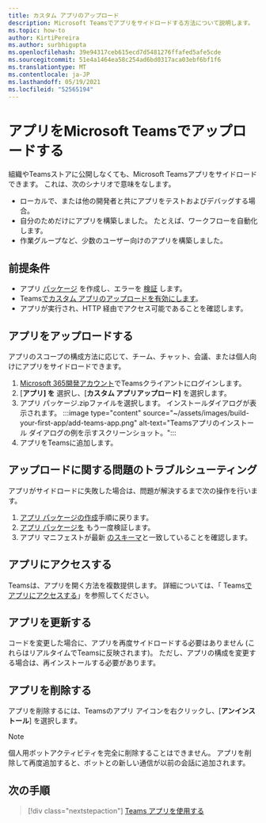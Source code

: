 ```yaml
---
title: カスタム アプリのアップロード
description: Microsoft Teamsでアプリをサイドロードする方法について説明します。 サイドローディングは、開発中にアプリをテストおよびデバッグするときに一般的です。
ms.topic: how-to
author: KirtiPereira
ms.author: surbhigupta
ms.openlocfilehash: 39e94317ceb615ecd7d5481276ffafed5afe5cde
ms.sourcegitcommit: 51e4a1464ea58c254ad6bd0317aca03ebf6bf1f6
ms.translationtype: MT
ms.contentlocale: ja-JP
ms.lasthandoff: 05/19/2021
ms.locfileid: "52565194"
---
```

# <a name="upload-your-app-in-microsoft-teams"></a>アプリをMicrosoft Teamsでアップロードする

組織やTeamsストアに公開しなくても、Microsoft Teamsアプリをサイドロードできます。 これは、次のシナリオで意味をなします。

* ローカルで、または他の開発者と共にアプリをテストおよびデバッグする場合。
* 自分のためだけにアプリを構築しました。 たとえば、ワークフローを自動化します。
* 作業グループなど、少数のユーザー向けのアプリを構築しました。

## <a name="prerequisites"></a>前提条件

* アプリ [パッケージ](~/concepts/build-and-test/apps-package.md) を作成し、エラーを [検証](https://dev.teams.microsoft.com/appvalidation.html) します。
* Teams[でカスタム アプリのアップロードを有効にします](~/concepts/build-and-test/prepare-your-o365-tenant.md#enable-custom-teams-apps-and-turn-on-custom-app-uploading)。
* アプリが実行され、HTTP 経由でアクセス可能であることを確認します。

## <a name="upload-your-app"></a>アプリをアップロードする

アプリのスコープの構成方法に応じて、チーム、チャット、会議、または個人向けにアプリをサイドロードできます。

1. [Microsoft 365開発アカウント](~/build-your-first-app/build-and-run.md#prerequisites)でTeamsクライアントにログインします。
1. [**アプリ] を** 選択し、[**カスタム アプリアップロード]** を選択します。
1. アプリ パッケージ.zipファイルを選択します。 インストールダイアログが表示されます。
:::image type="content" source="~/assets/images/build-your-first-app/add-teams-app.png" alt-text="Teamsアプリのインストール ダイアログの例を示すスクリーンショット。":::
1. アプリをTeamsに追加します。

## <a name="troubleshoot-upload-issues"></a>アップロードに関する問題のトラブルシューティング

アプリがサイドロードに失敗した場合は、問題が解決するまで次の操作を行います。

1. [アプリ パッケージの作成](../../concepts/build-and-test/apps-package.md)手順に戻ります。
1. [アプリ パッケージを](https://dev.teams.microsoft.com/appvalidation.html) もう一度検証します。
1. アプリ マニフェストが最新 [のスキーマ](../../resources/schema/manifest-schema.md)と一致していることを確認します。

## <a name="access-your-app"></a>アプリにアクセスする

Teamsは、アプリを開く方法を複数提供します。 詳細については、「 Teams[でアプリにアクセスする](https://support.microsoft.com/office/access-your-apps-in-teams-0758cb09-9e85-40e7-a974-51df7734646a)」を参照してください。

## <a name="update-your-app"></a>アプリを更新する

コードを変更した場合に、アプリを再度サイドロードする必要はありません (これらはリアルタイムでTeamsに反映されます)。 ただし、アプリの構成を変更する場合は、再インストールする必要があります。

## <a name="remove-your-app"></a>アプリを削除する

アプリを削除するには、Teamsのアプリ アイコンを右クリックし、[**アンインストール**] を選択します。

> [!NOTE]
> 個人用ボットアクティビティを完全に削除することはできません。 アプリを削除して再度追加すると、ボットとの新しい通信が以前の会話に追加されます。

## <a name="next-step"></a>次の手順

> [!div class="nextstepaction"]
> [Teams アプリを使用する](https://support.microsoft.com/office/apps-and-services-cc1fba57-9900-4634-8306-2360a40c665b?ui=en-us&rs=en-us&ad=us)
